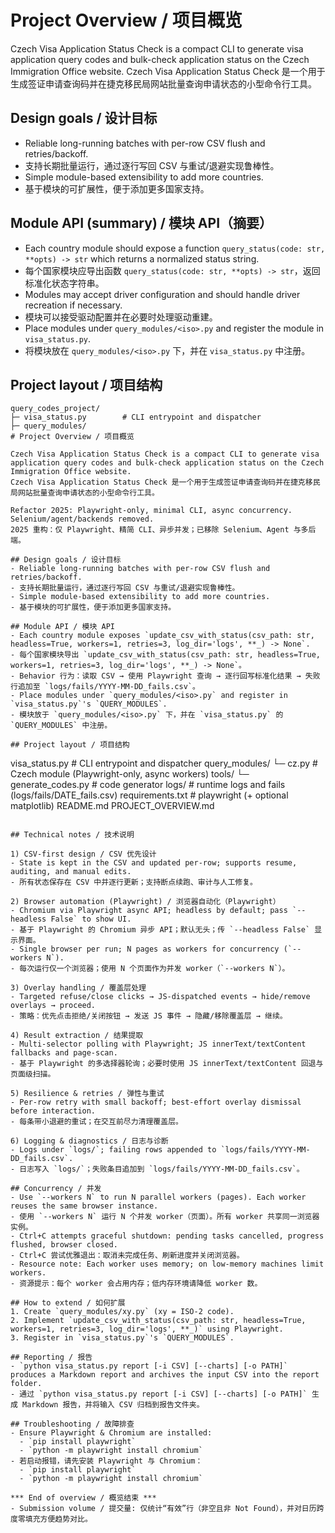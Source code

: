 # Project Overview / 项目概览

Czech Visa Application Status Check is a compact CLI to generate visa application query codes and bulk-check application status on the Czech Immigration Office website.
Czech Visa Application Status Check 是一个用于生成签证申请查询码并在捷克移民局网站批量查询申请状态的小型命令行工具。

## Design goals / 设计目标
- Reliable long-running batches with per-row CSV flush and retries/backoff.
- 支持长期批量运行，通过逐行写回 CSV 与重试/退避实现鲁棒性。
- Simple module-based extensibility to add more countries.
- 基于模块的可扩展性，便于添加更多国家支持。

## Module API (summary) / 模块 API（摘要）
- Each country module should expose a function `query_status(code: str, **opts) -> str` which returns a normalized status string.
- 每个国家模块应导出函数 `query_status(code: str, **opts) -> str`，返回标准化状态字符串。
- Modules may accept driver configuration and should handle driver recreation if necessary.
- 模块可以接受驱动配置并在必要时处理驱动重建。
- Place modules under `query_modules/<iso>.py` and register the module in `visa_status.py`.
- 将模块放在 `query_modules/<iso>.py` 下，并在 `visa_status.py` 中注册。

## Project layout / 项目结构
```
query_codes_project/
├─ visa_status.py        # CLI entrypoint and dispatcher
├─ query_modules/
# Project Overview / 项目概览

Czech Visa Application Status Check is a compact CLI to generate visa application query codes and bulk-check application status on the Czech Immigration Office website.
Czech Visa Application Status Check 是一个用于生成签证申请查询码并在捷克移民局网站批量查询申请状态的小型命令行工具。

Refactor 2025: Playwright-only, minimal CLI, async concurrency. Selenium/agent/backends removed.
2025 重构：仅 Playwright、精简 CLI、异步并发；已移除 Selenium、Agent 与多后端。

## Design goals / 设计目标
- Reliable long-running batches with per-row CSV flush and retries/backoff.
- 支持长期批量运行，通过逐行写回 CSV 与重试/退避实现鲁棒性。
- Simple module-based extensibility to add more countries.
- 基于模块的可扩展性，便于添加更多国家支持。

## Module API / 模块 API
- Each country module exposes `update_csv_with_status(csv_path: str, headless=True, workers=1, retries=3, log_dir='logs', **_) -> None`.
- 每个国家模块导出 `update_csv_with_status(csv_path: str, headless=True, workers=1, retries=3, log_dir='logs', **_) -> None`。
- Behavior 行为：读取 CSV → 使用 Playwright 查询 → 逐行回写标准化结果 → 失败行追加至 `logs/fails/YYYY-MM-DD_fails.csv`。
- Place modules under `query_modules/<iso>.py` and register in `visa_status.py`'s `QUERY_MODULES`.
- 模块放于 `query_modules/<iso>.py` 下，并在 `visa_status.py` 的 `QUERY_MODULES` 中注册。

## Project layout / 项目结构
```
visa_status.py                # CLI entrypoint and dispatcher
query_modules/
  └─ cz.py                    # Czech module (Playwright-only, async workers)
tools/
  └─ generate_codes.py        # code generator
logs/                         # runtime logs and fails (logs/fails/DATE_fails.csv)
requirements.txt              # playwright (+ optional matplotlib)
README.md
PROJECT_OVERVIEW.md
```

## Technical notes / 技术说明

1) CSV-first design / CSV 优先设计
- State is kept in the CSV and updated per-row; supports resume, auditing, and manual edits.
- 所有状态保存在 CSV 中并逐行更新；支持断点续跑、审计与人工修复。

2) Browser automation (Playwright) / 浏览器自动化（Playwright）
- Chromium via Playwright async API; headless by default; pass `--headless False` to show UI.
- 基于 Playwright 的 Chromium 异步 API；默认无头；传 `--headless False` 显示界面。
- Single browser per run; N pages as workers for concurrency (`--workers N`).
- 每次运行仅一个浏览器；使用 N 个页面作为并发 worker（`--workers N`）。

3) Overlay handling / 覆盖层处理
- Targeted refuse/close clicks → JS-dispatched events → hide/remove overlays → proceed.
- 策略：优先点击拒绝/关闭按钮 → 发送 JS 事件 → 隐藏/移除覆盖层 → 继续。

4) Result extraction / 结果提取
- Multi-selector polling with Playwright; JS innerText/textContent fallbacks and page-scan.
- 基于 Playwright 的多选择器轮询；必要时使用 JS innerText/textContent 回退与页面级扫描。

5) Resilience & retries / 弹性与重试
- Per-row retry with small backoff; best-effort overlay dismissal before interaction.
- 每条带小退避的重试；在交互前尽力清理覆盖层。

6) Logging & diagnostics / 日志与诊断
- Logs under `logs/`; failing rows appended to `logs/fails/YYYY-MM-DD_fails.csv`.
- 日志写入 `logs/`；失败条目追加到 `logs/fails/YYYY-MM-DD_fails.csv`。

## Concurrency / 并发
- Use `--workers N` to run N parallel workers (pages). Each worker reuses the same browser instance.
- 使用 `--workers N` 运行 N 个并发 worker（页面）。所有 worker 共享同一浏览器实例。
- Ctrl+C attempts graceful shutdown: pending tasks cancelled, progress flushed, browser closed.
- Ctrl+C 尝试优雅退出：取消未完成任务、刷新进度并关闭浏览器。
- Resource note: Each worker uses memory; on low-memory machines limit workers.
- 资源提示：每个 worker 会占用内存；低内存环境请降低 worker 数。

## How to extend / 如何扩展
1. Create `query_modules/xy.py` (xy = ISO-2 code).
2. Implement `update_csv_with_status(csv_path: str, headless=True, workers=1, retries=3, log_dir='logs', **_)` using Playwright.
3. Register in `visa_status.py`'s `QUERY_MODULES`.

## Reporting / 报告
- `python visa_status.py report [-i CSV] [--charts] [-o PATH]` produces a Markdown report and archives the input CSV into the report folder.
- 通过 `python visa_status.py report [-i CSV] [--charts] [-o PATH]` 生成 Markdown 报告，并将输入 CSV 归档到报告文件夹。

## Troubleshooting / 故障排查
- Ensure Playwright & Chromium are installed:
  - `pip install playwright`
  - `python -m playwright install chromium`
- 若启动报错，请先安装 Playwright 与 Chromium：
  - `pip install playwright`
  - `python -m playwright install chromium`

*** End of overview / 概览结束 ***
- Submission volume / 提交量: 仅统计“有效”行（非空且非 Not Found），并对日历跨度零填充方便趋势对比。
